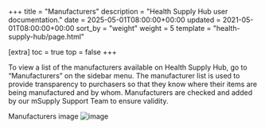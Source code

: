+++
title = "Manufacturers"
description = "Health Supply Hub user documentation."
date = 2025-05-01T08:00:00+00:00
updated = 2021-05-01T08:00:00+00:00
sort_by = "weight"
weight = 5
template = "health-supply-hub/page.html"

[extra]
toc = true
top = false
+++

To view a list of the manufacturers available on Health Supply Hub, go to “Manufacturers” on the sidebar menu. The manufacturer list is used to provide transparency to purchasers so that they know where their items are being manufactured and by whom. Manufacturers are checked and added by our mSupply Support Team to ensure validity.

Manufacturers image
![image](/health-supply-hub/images/image.png)
